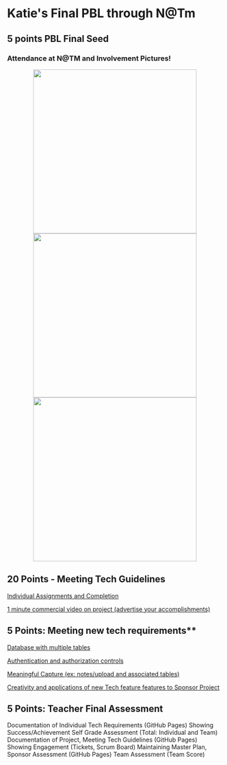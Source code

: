 # Katie's Final PBL through N@Tm

## 5 points PBL Final Seed
### Attendance at N@TM and Involvement Pictures!

<p align="center">
<img width="382" src="https://user-images.githubusercontent.com/89223621/171721919-a659873f-3c9d-4151-b882-c5c46dbed5c8.jpg">

<img width="382" src="https://user-images.githubusercontent.com/89223621/171721961-1f934f48-1d6a-4804-8032-9cefcdbd0c31.jpg">
  
<img width="382" src="https://user-images.githubusercontent.com/89223621/171723876-ce73b804-e684-4866-a9d9-eb1a33fec8d7.jpg">

</p>

## 20 Points - Meeting Tech Guidelines
[Individual Assignments and Completion](https://github.com/nadirahaddach/TheSlayers.github.io/issues/8)

[1 minute commercial video on project (advertise your accomplishments)]()

## 5 Points: Meeting new tech requirements**
[Database with multiple tables](https://github.com/AkhilNandhakumar/Guython/tree/main/cruddy)

[Authentication and authorization controls](https://github.com/AkhilNandhakumar/Guython/tree/main/cruddy)

[Meaningful Capture (ex: notes/upload and associated tables)](https://katiehickman.github.io/)

[Creativity and applications of new Tech feature features to Sponsor Project](https://github.com/AkhilNandhakumar/Guython/tree/main/notey)


## 5 Points: Teacher Final Assessment
Documentation of Individual Tech Requirements (GitHub Pages)
Showing Success/Achievement
Self Grade Assessment (Total: Individual and Team)
Documentation of Project, Meeting Tech Guidelines (GitHub Pages)
Showing Engagement (Tickets, Scrum Board)
Maintaining Master Plan,
Sponsor Assessment (GitHub Pages)
Team Assessment (Team Score)
